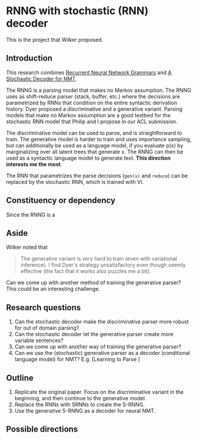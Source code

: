 
# RNNG with stochastic (RNN) decoder

This is the project that Wilker proposed.

## Introduction
This research combines [Recurrent Neural Network Grammars](https://arxiv.org/abs/1602.07776) and [A Stochastic Decoder for NMT](https://arxiv.org/abs/1602.07776).

The RNNG is a parsing model that makes no Markov assumption. The RNNG uses as shift-reduce parser (stack, buffer, etc.) where the decisions are parametrized by RNNs that condition on the entire syntactic derivation history. Dyer proposed a discriminative and a generative variant. Parsing models that make no Markov assumption are a good testbed for the stochastic RNN model that Philip and I propose in our ACL submission.

The discriminative model can be used to parse, and is straightforward to train. The generative model is harder to train and uses importance sampling, but can additionally be used as a language model, if you evaluate p(x) by marginalizing over all latent trees that generate x. The RNNG can then be used as a syntactic language model to generate text. **This direction interests me the most**.

The RNN that parametrizes the parse decisions (`gen(x)` and `reduce`) can be replaced by the stochastic RNN, which is trained with VI.

## Constituency or dependency

Since the RNNG is a


## Aside

Wilker noted that

> The generative variant is very hard to train (even with variational inference). I find Dyer's strategy unsatisfactory even though seemly effective (the fact that it works also puzzles me a bit).

Can we come up with another method of training the generative parser? This could be an interesting challenge.

## Research questions

1. Can the stochastic decoder make the discriminative parser more robust for out of domain parsing?
2. Can the stochastic decoder let the generative parser create more variable sentences?
3. Can we come up with another way of training the generative parser?
4. Can we use the (stochastic) generative parser as a decoder (conditional language model) for NMT? E.g. [Learning to Parse ]


## Outline

1. Replicate the original paper. Focus on the discriminative variant in the beginning, and then continue to the generative model.
2. Replace the RNNs with SRNNs to create the S-RNNG.
3. Use the generative S-RNNG as a decoder for neural NMT.

## Possible directions








#
